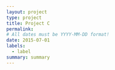 ```yaml
---
layout: project
type: project
title: Project C
permalink:
# All dates must be YYYY-MM-DD format!
date: 2015-07-01
labels:
  - label
summary: summary
---
```


